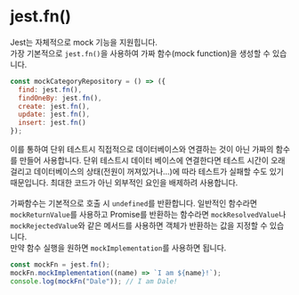 # jest.fn()

Jest는 자체적으로 mock 기능을 지원힙니다.<br>
가장 기본적으로 `jest.fn()`을 사용하여 가짜 함수(mock function)을 생성할 수 있습니다.
```javascript
const mockCategoryRepository = () => ({
  find: jest.fn(),
  findOneBy: jest.fn(),
  create: jest.fn(),
  update: jest.fn(),
  insert: jest.fn()
});
```
이를 통하여 단위 테스트시 직접적으로 데이터베이스와 연결하는 것이 아닌 가짜의 함수를 만들어 사용합니다. 단위 테스트시 데이터 베이스에 연결한다면 테스트 시간이 오래걸리고 데이터베이스의 상태(전원이 꺼져있거나...)에 따라 테스트가 실패할 수도 있기 때문입니다. 최대한 코드가 아닌 외부적인 요인을 배제하려 사용합니다.
<br><br>
가짜함수는 기본적으로 호출 시 `undefined`를 반환합니다. 일반적인 함수라면 `mockReturnValue`를 사용하고 Promise를 반환하는 함수라면 `mockResolvedValue`나 `mockRejectedValue`와 같은 메서드를 사용하면 객체가 반환하는 값을 지정할 수 있습니다.<br>
만약 함수 실행을 원하면 `mockImplementation`를 사용하면 됩니다.

```javascript
const mockFn = jest.fn();
mockFn.mockImplementation((name) => `I am ${name}!`);
console.log(mockFn("Dale")); // I am Dale!
```